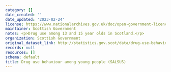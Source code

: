 ```yaml
---
category: []
date_created: ''
date_updated: '2023-02-24'
license: https://www.nationalarchives.gov.uk/doc/open-government-licence/version/3/
maintainer: Scottish Government
notes: <p>Drug use among 13 and 15 year olds in Scotland.</p>
organization: Scottish Government
original_dataset_link: http://statistics.gov.scot/data/drug-use-behaviour-among-young-people-salsus
records: null
resources: []
schema: default
title: Drug use behaviour among young people (SALSUS)
---
```

